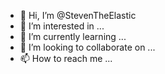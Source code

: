 - 👋 Hi, I’m @StevenTheElastic
- 👀 I’m interested in ...
- 🌱 I’m currently learning ...
- 💞️ I’m looking to collaborate on ...
- 📫 How to reach me ...

<!---
StevenTheElastic/StevenTheElastic is a ✨ special ✨ repository because its `README.md` (this file) appears on your GitHub profile.
You can click the Preview link to take a look at your changes.
--->
